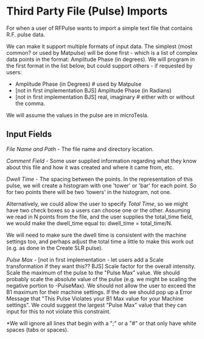 # Third Party File (Pulse) Imports
For when a user of RFPulse wants to import a simple text file that contains R.F. pulse data.


We can make it support multiple formats of input data. The simplest (most common? or used by Matpulse) will be done first - which is a list of complex data points in the format: Amplitude <space> Phase (in degrees). We will program in the first format in the list below, but could support others - if requested by users:

  * Amplitude <space> Phase (in Degrees)  # used by Matpulse
  * [not in first implementation BJS] Amplitude <space> Phase (in Radians)
  * [not in first implementation BJS] real, imaginary # either with or without the comma.

We will assume the values in the pulse are in microTesla.

## Input Fields

*File Name and Path* - The file name and directory location.

*Comment Field* - Some user supplied information regarding what they know about this file and how it was created and where it came from, etc.

*Dwell Time* - The spacing between the points. In the representation of this pulse, we will create a histogram with one 'tower' or 'bar' for each point. So for two points there will be two 'towers' in the histogram, not one. 

Alternatively, we could allow the user to specify *Total Time*, so we might have two check boxes so a users can choose one or the other. Assuming we read in N points from the file, and the user supplies the total_time field, we would make the dwell_time equal to: dwell_time = total_time/N.

We will need to make sure the dwell time is consistent with the machine settings too, and perhaps adjust the total time a little to make this work out (e.g. as done in the Create SLR pulse).

*Pulse Max* - [not in first implementation - let users add a Scale transformation if they want this?? BJS] Scale factor for the overall intensity. Scale the maximum of the pulse to the "Pulse Max" value. We should probably scale the absolute value of the pulse (e.g. we might be scaling the negative portion to -PulseMax). We should not allow the user to exceed the B1 maximum for their machine settings. If the do we should pop up a Error Message that "This Pulse Violates your B1 Max value for your Machine settings". We could suggest the largest "Pulse Max" value that they can input for this to not violate this constraint.

*We will ignore all lines that begin with a ";" or a "#" or that only have white spaces (tabs or spaces).


